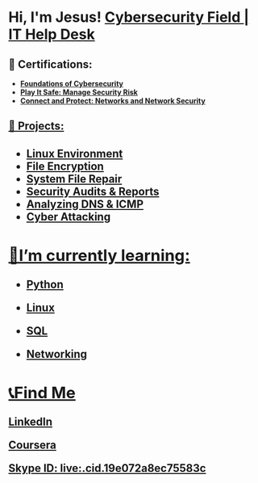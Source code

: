 <h1>Hi, I'm Jesus!  <a href="www.linkedin.com/in/CyberSilo">Cybersecurity Field | IT Help Desk </a>

<h2>📃 Certifications:</h2>

- <b> <a href="https://coursera.org/share/eade6cd58bf3abe58332cdcfee1e1747"> Foundations of Cybersecurity <b>
- <b> <a href="https://coursera.org/share/d73a0f48ce7315a6fd11c47d2269e985"> Play It Safe: Manage Security Risk <b>
- <b> <a href="https://coursera.org/share/9fd4ee5b18b812279b0007eb75c22f74"> Connect and Protect: Networks and Network Security <b>

<h2>📜 Projects:<h2>

 - <b> <a href="https://github.com/CyberSilo/Linux-Environment/tree/main">Linux Environment
 - <b> <a href="https://github.com/CyberSilo/File-Encryption/tree/93aa20f67898bd00f250d5f98fda9a0a7475d24d">File Encryption
 - <b> <a href="https://github.com/CyberSilo/System-File-Repair/blob/main/README.md">System File Repair
 - <b> <a href="https://github.com/CyberSilo/Security-Audit/blob/main/README.md">Security Audits & Reports
 - <b> <a href="https://github.com/CyberSilo/Analyzing-DNS-and-ICMP-Traffic/blob/main/README.md">Analyzing DNS & ICMP
 - <b> Cyber Attacking

 <h2>🌱I’m currently learning:</h2>
 
 - <b>Python</b>

  - <b>Linux <b>

 - <b>SQL<b>

 - <b>Networking<b>

 <h2>📞Find Me</h2>

<a href="https://www.linkedin.com/in/CyberSilo/">LinkedIn

<a href="https://www.coursera.org/user/155d64dc05db2f91680ceeb60b1b860b">Coursera

Skype ID: live:.cid.19e072a8ec75583c

 


 



